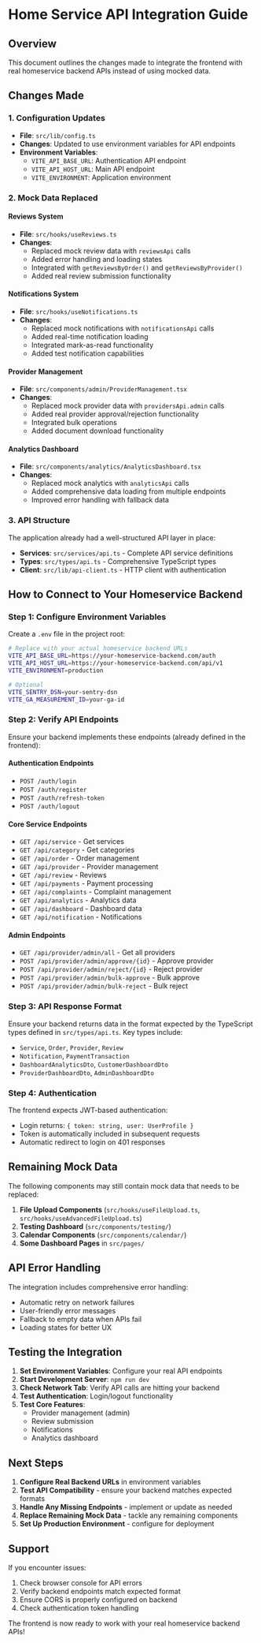# Home Service API Integration Guide

## Overview
This document outlines the changes made to integrate the frontend with real homeservice backend APIs instead of using mocked data.

## Changes Made

### 1. Configuration Updates
- **File**: `src/lib/config.ts`
- **Changes**: Updated to use environment variables for API endpoints
- **Environment Variables**:
  - `VITE_API_BASE_URL`: Authentication API endpoint
  - `VITE_API_HOST_URL`: Main API endpoint
  - `VITE_ENVIRONMENT`: Application environment

### 2. Mock Data Replaced

#### Reviews System
- **File**: `src/hooks/useReviews.ts`
- **Changes**: 
  - Replaced mock review data with `reviewsApi` calls
  - Added error handling and loading states
  - Integrated with `getReviewsByOrder()` and `getReviewsByProvider()`
  - Added real review submission functionality

#### Notifications System
- **File**: `src/hooks/useNotifications.ts`
- **Changes**:
  - Replaced mock notifications with `notificationsApi` calls
  - Added real-time notification loading
  - Integrated mark-as-read functionality
  - Added test notification capabilities

#### Provider Management
- **File**: `src/components/admin/ProviderManagement.tsx`
- **Changes**:
  - Replaced mock provider data with `providersApi.admin` calls
  - Added real provider approval/rejection functionality
  - Integrated bulk operations
  - Added document download functionality

#### Analytics Dashboard
- **File**: `src/components/analytics/AnalyticsDashboard.tsx`
- **Changes**:
  - Replaced mock analytics with `analyticsApi` calls
  - Added comprehensive data loading from multiple endpoints
  - Improved error handling with fallback data

### 3. API Structure
The application already had a well-structured API layer in place:

- **Services**: `src/services/api.ts` - Complete API service definitions
- **Types**: `src/types/api.ts` - Comprehensive TypeScript types
- **Client**: `src/lib/api-client.ts` - HTTP client with authentication

## How to Connect to Your Homeservice Backend

### Step 1: Configure Environment Variables

Create a `.env` file in the project root:

```bash
# Replace with your actual homeservice backend URLs
VITE_API_BASE_URL=https://your-homeservice-backend.com/auth
VITE_API_HOST_URL=https://your-homeservice-backend.com/api/v1
VITE_ENVIRONMENT=production

# Optional
VITE_SENTRY_DSN=your-sentry-dsn
VITE_GA_MEASUREMENT_ID=your-ga-id
```

### Step 2: Verify API Endpoints

Ensure your backend implements these endpoints (already defined in the frontend):

#### Authentication Endpoints
- `POST /auth/login`
- `POST /auth/register`
- `POST /auth/refresh-token`
- `POST /auth/logout`

#### Core Service Endpoints
- `GET /api/service` - Get services
- `GET /api/category` - Get categories
- `GET /api/order` - Order management
- `GET /api/provider` - Provider management
- `GET /api/review` - Reviews
- `GET /api/payments` - Payment processing
- `GET /api/complaints` - Complaint management
- `GET /api/analytics` - Analytics data
- `GET /api/dashboard` - Dashboard data
- `GET /api/notification` - Notifications

#### Admin Endpoints
- `GET /api/provider/admin/all` - Get all providers
- `POST /api/provider/admin/approve/{id}` - Approve provider
- `POST /api/provider/admin/reject/{id}` - Reject provider
- `POST /api/provider/admin/bulk-approve` - Bulk approve
- `POST /api/provider/admin/bulk-reject` - Bulk reject

### Step 3: API Response Format

Ensure your backend returns data in the format expected by the TypeScript types defined in `src/types/api.ts`. Key types include:

- `Service`, `Order`, `Provider`, `Review`
- `Notification`, `PaymentTransaction`
- `DashboardAnalyticsDto`, `CustomerDashboardDto`
- `ProviderDashboardDto`, `AdminDashboardDto`

### Step 4: Authentication

The frontend expects JWT-based authentication:
- Login returns: `{ token: string, user: UserProfile }`
- Token is automatically included in subsequent requests
- Automatic redirect to login on 401 responses

## Remaining Mock Data

The following components may still contain mock data that needs to be replaced:

1. **File Upload Components** (`src/hooks/useFileUpload.ts`, `src/hooks/useAdvancedFileUpload.ts`)
2. **Testing Dashboard** (`src/components/testing/`)
3. **Calendar Components** (`src/components/calendar/`)
4. **Some Dashboard Pages** in `src/pages/`

## API Error Handling

The integration includes comprehensive error handling:
- Automatic retry on network failures
- User-friendly error messages
- Fallback to empty data when APIs fail
- Loading states for better UX

## Testing the Integration

1. **Set Environment Variables**: Configure your real API endpoints
2. **Start Development Server**: `npm run dev`
3. **Check Network Tab**: Verify API calls are hitting your backend
4. **Test Authentication**: Login/logout functionality
5. **Test Core Features**: 
   - Provider management (admin)
   - Review submission
   - Notifications
   - Analytics dashboard

## Next Steps

1. **Configure Real Backend URLs** in environment variables
2. **Test API Compatibility** - ensure your backend matches expected formats
3. **Handle Any Missing Endpoints** - implement or update as needed
4. **Replace Remaining Mock Data** - tackle any remaining components
5. **Set Up Production Environment** - configure for deployment

## Support

If you encounter issues:
1. Check browser console for API errors
2. Verify backend endpoints match expected format
3. Ensure CORS is properly configured on backend
4. Check authentication token handling

The frontend is now ready to work with your real homeservice backend APIs!